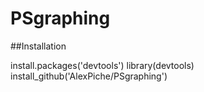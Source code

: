 # PSgraphing

##Installation

install.packages('devtools') 
library(devtools)
install_github('AlexPiche/PSgraphing')
